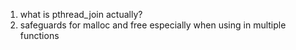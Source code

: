1. what is pthread_join actually?
2. safeguards for malloc and free especially when using in multiple functions
